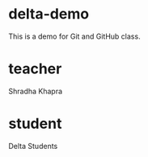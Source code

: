 # delta-demo
This is a demo for Git and GitHub class.

# teacher
Shradha Khapra

# student
Delta Students